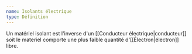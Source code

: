 ```yaml
---
name: Isolants électrique
type: Définition
---
```

Un matériel isolant est l'inverse d'un [[Conducteur électrique|conducteur]] soit le materiel comporte une plus faible quantité d'[[Électron|électron]] libre.


